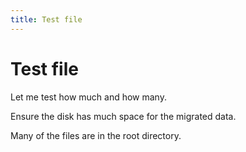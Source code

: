 ```yaml
---
title: Test file
---
```


# Test file

Let me test how much and how many.

Ensure the disk has much space for the migrated data.

Many of the files are in the root directory.
